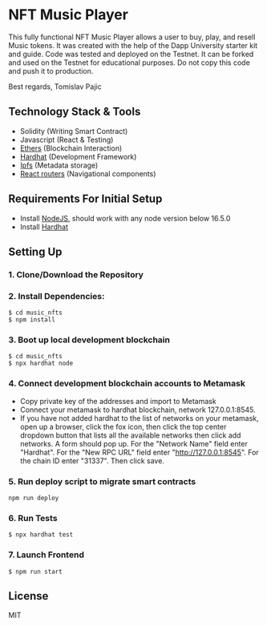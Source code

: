 # NFT Music Player

This fully functional NFT Music Player allows a user to buy, play, and resell Music tokens. It was created with the help of the Dapp University starter kit and guide. Code was tested and deployed on the Testnet. It can be forked and used on the Testnet for educational purposes. Do not copy this code and push it to production.

Best regards,
Tomislav Pajic

## Technology Stack & Tools

- Solidity (Writing Smart Contract)
- Javascript (React & Testing)
- [Ethers](https://docs.ethers.io/v5/) (Blockchain Interaction)
- [Hardhat](https://hardhat.org/) (Development Framework)
- [Ipfs](https://ipfs.io/) (Metadata storage)
- [React routers](https://v5.reactrouter.com/) (Navigational components)

## Requirements For Initial Setup

- Install [NodeJS](https://nodejs.org/en/), should work with any node version below 16.5.0
- Install [Hardhat](https://hardhat.org/)

## Setting Up

### 1. Clone/Download the Repository

### 2. Install Dependencies:

```
$ cd music_nfts
$ npm install
```

### 3. Boot up local development blockchain

```
$ cd music_nfts
$ npx hardhat node
```

### 4. Connect development blockchain accounts to Metamask

- Copy private key of the addresses and import to Metamask
- Connect your metamask to hardhat blockchain, network 127.0.0.1:8545.
- If you have not added hardhat to the list of networks on your metamask, open up a browser, click the fox icon, then click the top center dropdown button that lists all the available networks then click add networks. A form should pop up. For the "Network Name" field enter "Hardhat". For the "New RPC URL" field enter "http://127.0.0.1:8545". For the chain ID enter "31337". Then click save.

### 5. Run deploy script to migrate smart contracts

`npm run deploy`

### 6. Run Tests

`$ npx hardhat test`

### 7. Launch Frontend

`$ npm run start`

## License

MIT
